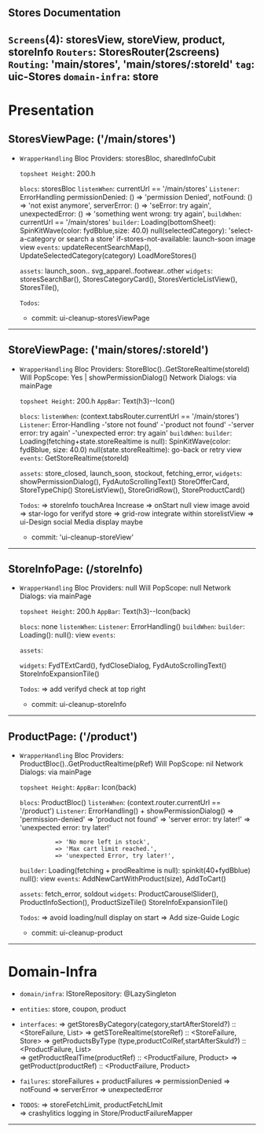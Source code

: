 ## Stores Documentation
>>>>>>>>>>>>>>>>>>>>>>>>>>

`Screens`(4): storesView, storeView, product, storeInfo
`Routers`: StoresRouter(2screens) 
`Routing`: 'main/stores', 'main/stores/:storeId'
`tag`: uic-Stores
`domain-infra`: store
----------------------------------------------------------

# Presentation

## StoresViewPage: ('/main/stores')
>>>>>>>>>>>>>>>>>>>>>>>>>>
* `WrapperHandling`
     Bloc Providers: storesBloc, sharedInfoCubit

    >>>>>>>>>>>>>>>>>>>>>>>>>>
    `topsheet Height`: 200.h   
    
    >>>>>>>>>>>>>>>>>>>>>>>>>>
    `blocs`: storesBloc
    `listenWhen`: currentUrl == '/main/stores'
    `Listener`: ErrorHandling
        permissionDenied: () => 'permission Denied',
        notFound: () => 'not exist anymore',
        serverError: () => 'seError: try again',
        unexpectedError: () => 'something went wrong: try again',
    `buildWhen`: currentUrl == '/main/stores'
    `builder`: 
        Loading(bottomSheet): SpinKitWave(color: fydBblue,size: 40.0)
        null(selectedCategory): 'select-a-category or search a store'
        if-stores-not-available: launch-soon image
        view
    `events`: updateRecentSearchMap(), 
              UpdateSelectedCategory(category)
              LoadMoreStores()
    
    >>>>>>>>>>>>>>>>>>>>>>>>>>
    `assets`: launch_soon.. svg_apparel..footwear..other
    `widgets`: storesSearchBar(), StoresCategoryCard(),
               StoresVerticleListView(),
               StoresTile(), 

    >>>>>>>>>>>>>>>>>>>>>>>>>>
    `Todos`: 
    - commit: ui-cleanup-storesViewPage
    

----------------------------------------------------------

## StoreViewPage: ('main/stores/:storeId')
>>>>>>>>>>>>>>>>>>>>>>>>>>
* `WrapperHandling`
        Bloc Providers: StoreBloc()..GetStoreRealtime(storeId)
        Will PopScope: Yes | showPermissionDialog()
        Network Dialogs: via mainPage

    >>>>>>>>>>>>>>>>>>>>>>>>>>
    `topsheet Height`: 200.h
    `AppBar`: Text(h3)--Icon()   
    
    >>>>>>>>>>>>>>>>>>>>>>>>>>
    `blocs`: 
    `listenWhen`: (context.tabsRouter.currentUrl == '/main/stores')
    `Listener`: Error-Handling
            -'store not found'
            -'product not found'
            -'server error: try again'
            -'unexpected error: try again'
    `buildWhen`:
    `builder`: 
            Loading(fetching+state.storeRealtime is null): SpinKitWave(color: fydBblue, size: 40.0)
            null(state.storeRealtime): go-back or retry 
            view
    `events`: GetStoreRealtime(storeId)
    
    >>>>>>>>>>>>>>>>>>>>>>>>>>
    `assets`: store_closed, launch_soon, stockout, fetching_error,
    `widgets`: showPermissionDialog(), FydAutoScrollingText()
               StoreOfferCard, StoreTypeChip()
               StoreListView(), StoreGridRow(),
               StoreProductCard()

    >>>>>>>>>>>>>>>>>>>>>>>>>>
    `Todos`:
            => storeInfo touchArea Increase
            => onStart null view image avoid
            => star-logo for verifyd store 
            => grid-row integrate within storelistView
            => ui-Design social Media display maybe
    - commit: 'ui-cleanup-storeView'

----------------------------------------------------------

## StoreInfoPage: (/storeInfo)
>>>>>>>>>>>>>>>>>>>>>>>>>>
* `WrapperHandling`
        Bloc Providers: null
        Will PopScope: null 
        Network Dialogs: via mainPage 

    >>>>>>>>>>>>>>>>>>>>>>>>>>
    `topsheet Height`: 200.h
    `AppBar`: Text(h3)--Icon(back)   
    
    >>>>>>>>>>>>>>>>>>>>>>>>>>
    `blocs`: none
    `listenWhen`:
    `Listener`: ErrorHandling()
    `buildWhen`:
    `builder`: Loading(): null(): view
    `events`: 
    
    >>>>>>>>>>>>>>>>>>>>>>>>>>
    `assets`:

    `widgets`: FydTExtCard(), fydCloseDialog,
              FydAutoScrollingText()
              StoreInfoExpansionTile() 

    >>>>>>>>>>>>>>>>>>>>>>>>>>
    `Todos`:
            => add verifyd check at top right
    - commit: ui-cleanup-storeInfo

----------------------------------------------------------

## ProductPage: ('/product')
>>>>>>>>>>>>>>>>>>>>>>>>>>
* `WrapperHandling`
        Bloc Providers: ProductBloc()..GetProductRealtime(pRef)
        Will PopScope: nil
        Network Dialogs: via mainPage

    >>>>>>>>>>>>>>>>>>>>>>>>>>
    `topsheet Height`: 
    `AppBar`: Icon(back)   
    
    >>>>>>>>>>>>>>>>>>>>>>>>>>
    `blocs`: ProductBloc()
    `listenWhen`: (context.router.currentUrl == '/product')
    `Listener`: ErrorHandling() + showPermissionDialog()
                => 'permission-denied'
                => 'product not found'
                => 'server error: try later!'
                => 'unexpected error: try later!'

                => 'No more left in stock',
                => 'Max cart limit reached.',
                => 'unexpected Error, try later!',
    `builder`: 
        Loading(fetching + prodRealtime is null): spinkit(40+fydBblue)
        null(): 
        view
    `events`: AddNewCartWithProduct(size), AddToCart()
    
    >>>>>>>>>>>>>>>>>>>>>>>>>>
    `assets`: fetch_error, soldout
    `widgets`:  ProductCarouselSlider(),
                ProductInfoSection(), ProductSizeTile()
                StoreInfoExpansionTile()

    >>>>>>>>>>>>>>>>>>>>>>>>>>
    `Todos`: 
            => avoid loading/null display on start
            => Add size-Guide Logic

    - commit: ui-cleanup-product

----------------------------------------------------------

# Domain-Infra
>>>>>>>>>>>>>>>>>>>>>>>>>>>
 * `domain/infra`: IStoreRepository: @LazySingleton
 * `entities`: store, coupon, product   
 * `interfaces`: 
        => getStoresByCategory(category,startAfterStoreId?) :: <StoreFailure, List<Store>>
        => getSToreRealtime(storeRef) :: <StoreFailure, Store>
        => getProductsByType (type,productColRef,startAfterSkuId?) :: <ProductFailure, List<Product>>  
        => getProductRealTime(productRef) :: <ProductFailure, Product>
        => getProduct(productRef) :: <ProductFailure, Product>
 * `failures`: storeFailures + productFailures
        => permissionDenied 
        => notFound
        => serverError
        => unexpectedError

 * `TODOS`: 
        => storeFetchLimit, productFetchLImit  
        => crashylitics logging in Store/ProductFailureMapper
----------------------------------------------------------

